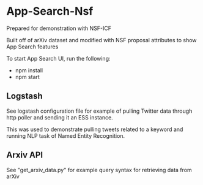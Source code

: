 # App-Search-Nsf

Prepared for demonstration with NSF-ICF

Built off of arXiv dataset and modified with NSF proposal attributes to show App Search features

To start App Search UI, run the following:
- npm install
- npm start

## Logstash 
See logstash configuration file for example of pulling Twitter data through http poller and sending it an ESS instance.

This was used to demonstrate pulling tweets related to a keyword and running NLP task of Named Entity Recognition.

## Arxiv API
See "get_arxiv_data.py" for example query syntax for retrieving data from arXiv
